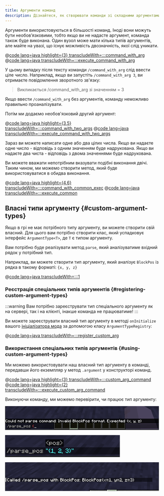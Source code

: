 ```yaml
---
title: Аргументи команд
description: Дізнайтеся, як створювати команди зі складними аргументами.
---
```


Аргументи використовуються в більшості команд. Іноді вони можуть бути необов’язковими, тобто якщо ви не надасте аргумент, команда також буде виконана. Один вузол може мати кілька типів аргументів, але майте на увазі, що існує можливість двозначність, якої слід уникати.

@[code lang=java highlight={3} transcludeWith=:::command_with_arg](@/reference/1.21.8/src/main/java/com/example/docs/command/FabricDocsReferenceCommands.java)
@[code lang=java transcludeWith=:::execute_command_with_arg](@/reference/1.21.8/src/main/java/com/example/docs/command/FabricDocsReferenceCommands.java)

У цьому випадку після тексту команди `/command_with_arg` слід ввести ціле число. Наприклад, якщо ви
запустіть `/command_with_arg 3`, ви отримаєте повідомлення зворотного зв'язку:

> Викликається /command_with_arg зі значенням = 3

Якщо ввести `/command_with_arg` без аргументів, команду неможливо правильно проаналізувати.

Потім ми додаємо необов'язковий другий аргумент:

@[code lang=java highlight={3,5} transcludeWith=:::command_with_two_args](@/reference/1.21.8/src/main/java/com/example/docs/command/FabricDocsReferenceCommands.java)
@[code lang=java transcludeWith=:::execute_command_with_two_args](@/reference/1.21.8/src/main/java/com/example/docs/command/FabricDocsReferenceCommands.java)

Зараз ви можете написати одне або два цілих числа. Якщо ви надаєте одне число - відповідь з одним значенням буде надрукована. Якщо ви надаєте два чиста - відповідь з двома значеннями буде надрукована.

Ви можете вважати непотрібним вказувати подібні виконання двічі. Таким чином, ми можемо створити метод, який буде використовуватися в
обидва виконання.

@[code lang=java highlight={4,6} transcludeWith=:::command_with_common_exec](@/reference/1.21.8/src/main/java/com/example/docs/command/FabricDocsReferenceCommands.java)
@[code lang=java transcludeWith=:::execute_common](@/reference/1.21.8/src/main/java/com/example/docs/command/FabricDocsReferenceCommands.java)

## Власні типи аргументу {#custom-argument-types}

Якщо в грі не має потрібного типу аргументу, ви можете створити свій власний. Для цього вам потрібно створити клас, який успадковує інтерфейс `ArgumentType<T>`, де `T` є типом аргументу.

Вам потрібно буде реалізувати метод `parse`, який аналізуватиме вхідний рядок у потрібний тип.

Наприклад, ви можете створити тип аргументу, який аналізує `BlockPos` із рядка в такому форматі: `{x, y, z}`

@[code lang=java transcludeWith=:::1](@/reference/1.21.8/src/main/java/com/example/docs/command/BlockPosArgumentType.java)

### Реєстрація спеціальних типів аргументів {#registering-custom-argument-types}

:::warning
Вам потрібно зареєструвати тип спеціального аргументу як на сервері, так і на клієнті, інакше команда не працюватиме!
:::

Ви можете зареєструвати власний тип аргументу в методі `onInitialize` вашого [ініціалізатора мода](./getting-started/project-structure#entrypoints) за допомогою класу `ArgumentTypeRegistry`:

@[code lang=java transcludeWith=:::register_custom_arg](@/reference/1.21.8/src/main/java/com/example/docs/command/FabricDocsReferenceCommands.java)

### Використання спеціальних типів аргументів {#using-custom-argument-types}

Ми можемо використовувати наш власний тип аргументу в команді, передавши його екземпляр у метод `.argument` у конструкторі команд.

@[code lang=java highlight={3} transcludeWith=:::custom_arg_command](@/reference/1.21.8/src/main/java/com/example/docs/command/FabricDocsReferenceCommands.java)
@[code lang=java highlight={2} transcludeWith=:::execute_custom_arg_command](@/reference/1.21.8/src/main/java/com/example/docs/command/FabricDocsReferenceCommands.java)

Виконуючи команду, ми можемо перевірити, чи працює тип аргументу:

![Недійсний аргумент](/assets/develop/commands/custom-arguments_fail.png)

![Недійсний аргумент](/assets/develop/commands/custom-arguments_valid.png)

![Результат команди](/assets/develop/commands/custom-arguments_result.png)
